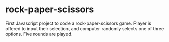# rock-paper-scissors
First Javascript project to code a rock-paper-scissors game. Player is offered to input their selection, and computer randomly selects one of three options. Five rounds are played.
